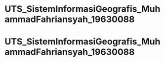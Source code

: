 # UTS_SistemInformasiGeografis_MuhammadFahriansyah_19630088
# UTS_SistemInformasiGeografis_MuhammadFahriansyah_19630088
